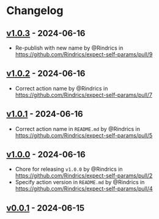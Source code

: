 # Changelog

## [v1.0.3](https://github.com/Rindrics/expect-self-params/compare/v1.0.2...v1.0.3) - 2024-06-16
- Re-publish with new name by @Rindrics in https://github.com/Rindrics/expect-self-params/pull/9

## [v1.0.2](https://github.com/Rindrics/expect-self-params/compare/v1.0.1...v1.0.2) - 2024-06-16
- Correct action name by @Rindrics in https://github.com/Rindrics/expect-self-params/pull/7

## [v1.0.1](https://github.com/Rindrics/expect-self-params/compare/v1.0.0...v1.0.1) - 2024-06-16
- Correct action name in `README.md` by @Rindrics in https://github.com/Rindrics/expect-self-params/pull/5

## [v1.0.0](https://github.com/Rindrics/expect-self-params/compare/v0.0.1...v1.0.0) - 2024-06-16
- Chore for releasing `v1.0.0` by @Rindrics in https://github.com/Rindrics/expect-self-params/pull/2
- Specify action version in `README.md` by @Rindrics in https://github.com/Rindrics/expect-self-params/pull/4

## [v0.0.1](https://github.com/Rindrics/expect-self-params/commits/v0.0.1) - 2024-06-15
